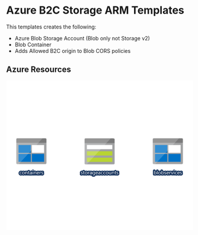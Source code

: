 # Azure B2C Storage ARM Templates

This templates creates the following:

- Azure Blob Storage Account (Blob only not Storage v2)
- Blob Container
- Adds Allowed B2C origin to Blob CORS policies

## Azure Resources

![AzureResources](AzureResources.png)
